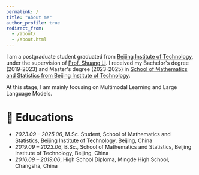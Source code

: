 ```yaml
---
permalink: /
title: "About me"
author_profile: true
redirect_from: 
  - /about/
  - /about.html
---
```


I am a postgraduate student graduated from [Beijing Institute of Technology](https://www.bit.edu.cn/), under the supervision of [Prof. Shuang Li](https://shuangli.xyz/). I received my Bachelor's degree (2019-2023) and Master's degree (2023-2025) in [School of Mathematics and Statistics from Beijing Institute of Technology](https://math.bit.edu.cn/).

At this stage, I am mainly focusing on Multimodal Learning and Large Language Models.

# 📖 Educations
- *2023.09 – 2025.06*, M.Sc. Student, School of Mathematics and Statistics, Beijing Institute of Technology, Beijing, China  
- *2019.09 – 2023.06*, B.Sc., School of Mathematics and Statistics, Beijing Institute of Technology, Beijing, China  
- *2016.09 – 2019.06*, High School Diploma, Mingde High School, Changsha, China
